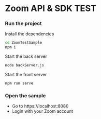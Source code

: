 # Zoom API & SDK TEST

### Run the project

Install the dependencies
```sh
cd ZoomTestSample
npm i
```

Start the back server
```sh
node backServer.js
```

Start the front server
```sh
npm run serve
```
### Open the sample

- Go to https://localhost:8080
- Login with your Zoom account


